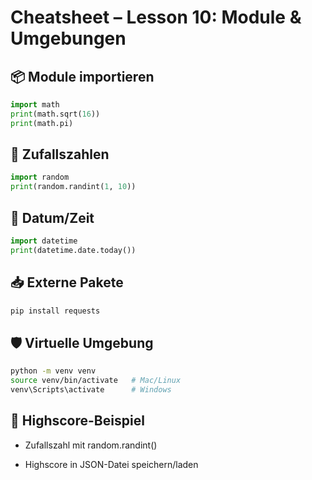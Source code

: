 # Cheatsheet – Lesson 10: Module & Umgebungen

## 📦 Module importieren
```python
import math
print(math.sqrt(16))
print(math.pi)
```

## 🎲 Zufallszahlen
```python
import random
print(random.randint(1, 10))
```

## 📅 Datum/Zeit
```python
import datetime
print(datetime.date.today())
```

## 📥 Externe Pakete
```bash
pip install requests
```

## 🛡️ Virtuelle Umgebung
```bash
python -m venv venv
source venv/bin/activate   # Mac/Linux
venv\Scripts\activate      # Windows
```

## 📝 Highscore-Beispiel
- Zufallszahl mit random.randint()

- Highscore in JSON-Datei speichern/laden